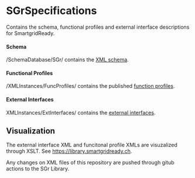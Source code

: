 # SGrSpecifications
Contains the schema, functional profiles and external interface descriptions for SmartgridReady.

#### Schema
/SchemaDatabase/SGr/ contains the [XML schema](doc/SGrSchema.md).

#### Functional Profiles
/XMLInstances/FuncProfiles/ contains the published [function profiles](doc/functionalProfile.md).

#### External Interfaces
XMLInstances/ExtInterfaces/ contains the [external interfaces](doc/externalInterface.md).

## Visualization

The external interface XML and funcitonal profile XMLs are visuzalized through XSLT. 
See https://library.smartgridready.ch.

Any changes on XML files of this repository are pushed through gitub actions to the SGr Library.
